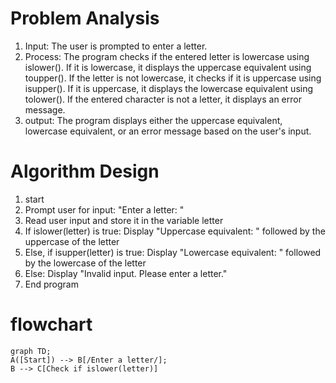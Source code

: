 # Problem Analysis
   1. Input: The user is prompted to enter a letter.
   2. Process: The program checks if the entered letter is lowercase using islower(). If it is lowercase, it displays the uppercase equivalent using
               toupper(). If the letter is not lowercase, it checks if it is uppercase using isupper(). If it is uppercase, it displays the lowercase equivalent using
               tolower(). If the entered character is not a letter, it displays an error message.
   3. output: The program displays either the uppercase equivalent, lowercase equivalent, or an error message based on the user's input.

# Algorithm Design
   1. start
   2. Prompt user for input: "Enter a letter: " 
   3.  Read user input and store it in the variable letter
   4.  If islower(letter) is true: Display "Uppercase equivalent: " followed by the uppercase of the letter
   5.  Else, if isupper(letter) is true:  Display "Lowercase equivalent: " followed by the lowercase of the letter
   6.  Else: Display "Invalid input. Please enter a letter."
   7.  End program
# flowchart

```mermaid
graph TD;
A([Start]) --> B[/Enter a letter/];
B --> C[Check if islower(letter)]

